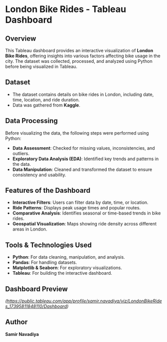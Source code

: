# London Bike Rides - Tableau Dashboard

## Overview
This Tableau dashboard provides an interactive visualization of **London Bike Rides**, offering insights into various factors affecting bike usage in the city. The dataset was collected, processed, and analyzed using Python before being visualized in Tableau.

## Dataset
- The dataset contains details on bike rides in London, including date, time, location, and ride duration.
- Data was gathered from **Kaggle**.

## Data Processing
Before visualizing the data, the following steps were performed using Python:
- **Data Assessment**: Checked for missing values, inconsistencies, and outliers.
- **Exploratory Data Analysis (EDA)**: Identified key trends and patterns in the data.
- **Data Manipulation**: Cleaned and transformed the dataset to ensure consistency and usability.

## Features of the Dashboard
- **Interactive Filters**: Users can filter data by date, time, or location.
- **Ride Patterns**: Displays peak usage times and popular routes.
- **Comparative Analysis**: Identifies seasonal or time-based trends in bike rides.
- **Geospatial Visualization**: Maps showing ride density across different areas in London.

## Tools & Technologies Used
- **Python**: For data cleaning, manipulation, and analysis.
- **Pandas**: For handling datasets.
- **Matplotlib & Seaborn**: For exploratory visualizations.
- **Tableau**: For building the interactive dashboard.

## Dashboard Preview
*(https://public.tableau.com/app/profile/samir.navadiya/viz/LondonBikeRides_17395811848110/Dashboard)*

## Author
**Samir Navadiya**
